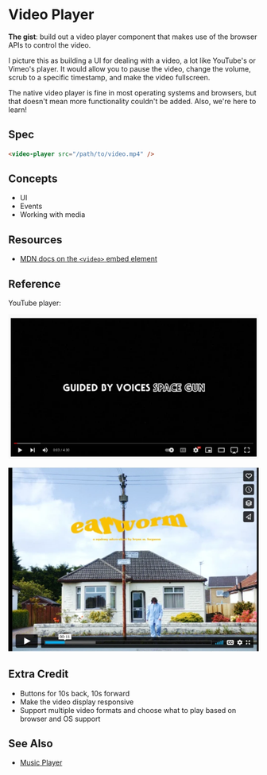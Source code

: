 # Video Player

**The gist**: build out a video player component that makes use of the browser APIs to control the video.

I picture this as building a UI for dealing with a video, a lot like YouTube's or Vimeo's player. It would allow you to pause the video, change the volume, scrub to a specific timestamp, and make the video fullscreen.

The native video player is fine in most operating systems and browsers, but that doesn't mean more functionality couldn't be added. Also, we're here to learn!

## Spec

```html
<video-player src="/path/to/video.mp4" />
```

## Concepts

- UI
- Events
- Working with media

## Resources

- [MDN docs on the `<video>` embed element](https://developer.mozilla.org/en-US/docs/Web/HTML/Element/video)

## Reference

YouTube player:

![youtube player](./img/youtube.webp)

![vimeo player](./img/vimeo.webp)

## Extra Credit

- Buttons for 10s back, 10s forward
- Make the video display responsive
- Support multiple video formats and choose what to play based on browser and OS support

## See Also

- [Music Player](./music-player.md)
